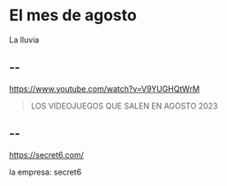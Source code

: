 # El mes de agosto

La lluvia

## --

https://www.youtube.com/watch?v=V9YUGHQtWrM

> LOS VIDEOJUEGOS QUE SALEN EN AGOSTO 2023

## --

https://secret6.com/

la empresa: secret6

